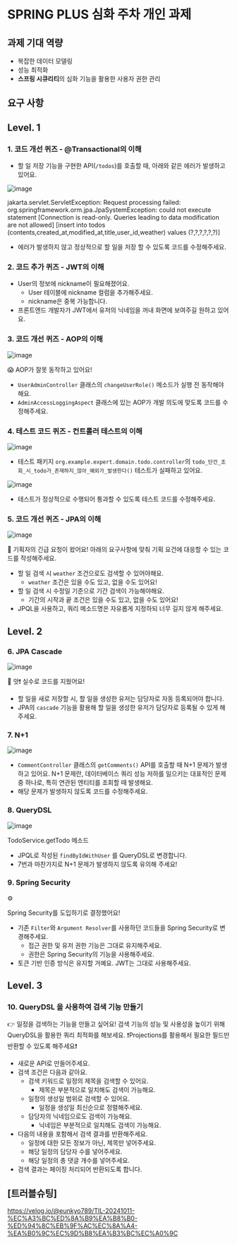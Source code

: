 # SPRING PLUS 심화 주차 개인 과제

## 과제 기대 역량
- 복잡한 데이터 모델링
- 성능 최적화
- **스프링 시큐리티**의 심화 기능을 활용한 사용자 권한 관리

## 요구 사항

## Level. 1
### **1. 코드 개선 퀴즈 - @Transactional의 이해**
- 할 일 저장 기능을 구현한 API(`/todos`)를 호출할 때, 아래와 같은 에러가 발생하고 있어요.
    
![image](https://github.com/user-attachments/assets/ca747171-9f73-46fd-82e8-0633b5e2c2cf)
    
jakarta.servlet.ServletException: Request processing failed: org.springframework.orm.jpa.JpaSystemException: could not execute statement [Connection is read-only. Queries leading to data modification are not allowed] [insert into todos (contents,created_at,modified_at,title,user_id,weather) values (?,?,?,?,?,?)]
        
- 에러가 발생하지 않고 정상적으로 할 일을 저장 할 수 있도록 코드를 수정해주세요.

### **2. 코드 추가 퀴즈 - JWT의 이해**
- User의 정보에 nickname이 필요해졌어요.
    - User 테이블에 nickname 컬럼을 추가해주세요.
    - nickname은 중복 가능합니다.
- 프론트엔드 개발자가 JWT에서 유저의 닉네임을 꺼내 화면에 보여주길 원하고 있어요.

### **3. 코드 개선 퀴즈 - AOP의 이해**

![image](https://github.com/user-attachments/assets/4b871e23-1721-45c3-9d72-b60f964ca802)

<aside>
😱 AOP가 잘못 동작하고 있어요!
</aside>

- `UserAdminController` 클래스의 `changeUserRole()` 메소드가 실행 전 동작해야해요.
- `AdminAccessLoggingAspect` 클래스에 있는 AOP가 개발 의도에 맞도록 코드를 수정해주세요.

### **4. 테스트 코드 퀴즈 - 컨트롤러 테스트의 이해**

![image](https://github.com/user-attachments/assets/e4dfca8f-7997-43ab-bbcb-c74b39b766ed)

- 테스트 패키지 `org.example.expert.domain.todo.controller`의 
`todo_단건_조회_시_todo가_존재하지_않아_예외가_발생한다()` 테스트가 실패하고 있어요.

![image](https://github.com/user-attachments/assets/d5136f5e-f19b-4cfd-b59a-5909fc71ed4d)

- 테스트가 정상적으로 수행되어 통과할 수 있도록 테스트 코드를 수정해주세요.

### **5. 코드 개선 퀴즈 -  JPA의 이해**

![image](https://github.com/user-attachments/assets/557b20d8-1294-4dc3-950a-4cf5e029dc82)

<aside>
🚨 기획자의 긴급 요청이 왔어요!
아래의 요구사항에 맞춰 기획 요건에 대응할 수 있는 코드를 작성해주세요.
</aside>

- 할 일 검색 시 `weather` 조건으로도 검색할 수 있어야해요.
    - `weather` 조건은 있을 수도 있고, 없을 수도 있어요!
- 할 일 검색 시 수정일 기준으로 기간 검색이 가능해야해요.
    - 기간의 시작과 끝 조건은 있을 수도 있고, 없을 수도 있어요!
- JPQL을 사용하고, 쿼리 메소드명은 자유롭게 지정하되 너무 길지 않게 해주세요.

## Level. 2
### **6. JPA Cascade**
![image](https://github.com/user-attachments/assets/3ee8b6a7-f5f2-470c-b692-ed7bd37ac5e1)

<aside>
🤔 앗❗ 실수로 코드를 지웠어요!
</aside>

- 할 일을 새로 저장할 시, 할 일을 생성한 유저는 담당자로 자동 등록되어야 합니다.
- JPA의 `cascade` 기능을 활용해 할 일을 생성한 유저가 담당자로 등록될 수 있게 해주세요.

### **7. N+1**

![image](https://github.com/user-attachments/assets/a1084cca-1853-4e08-abd0-7800d1234d42)

- `CommentController` 클래스의 `getComments()` API를 호출할 때 N+1 문제가 발생하고 있어요. N+1 문제란, 데이터베이스 쿼리 성능 저하를 일으키는 대표적인 문제 중 하나로, 특히 연관된 엔티티를 조회할 때 발생해요.
- 해당 문제가 발생하지 않도록 코드를 수정해주세요.

### **8. QueryDSL**

![image](https://github.com/user-attachments/assets/df9b8e15-607e-45d1-9992-e9836550586e)

TodoService.getTodo 메소드

- JPQL로 작성된 `findByIdWithUser` 를 QueryDSL로 변경합니다.
- 7번과 마찬가지로 N+1 문제가 발생하지 않도록 유의해 주세요!

### **9. Spring  Security**

<aside>
⚙️

Spring Security를 도입하기로 결정했어요!

</aside>

- 기존 `Filter`와 `Argument Resolver`를 사용하던 코드들을 Spring Security로 변경해주세요.
    - 접근 권한 및 유저 권한 기능은 그대로 유지해주세요.
    - 권한은 Spring Security의 기능을 사용해주세요.
- 토큰 기반 인증 방식은 유지할 거예요. JWT는 그대로 사용해주세요.

## Level. 3

### **10. QueryDSL 을 사용하여 검색 기능 만들기**

<aside>
👉 일정을 검색하는 기능을 만들고 싶어요!
검색 기능의 성능 및 사용성을 높이기 위해 QueryDSL을 활용한 쿼리 최적화를 해보세요.
❗Projections를 활용해서 필요한 필드만 반환할 수 있도록 해주세요❗

</aside>

- 새로운 API로 만들어주세요.
- 검색 조건은 다음과 같아요.
    - 검색 키워드로 일정의 제목을 검색할 수 있어요.
        - 제목은 부분적으로 일치해도 검색이 가능해요.
    - 일정의 생성일 범위로 검색할 수 있어요.
        - 일정을 생성일 최신순으로 정렬해주세요.
    - 담당자의 닉네임으로도 검색이 가능해요.
        - 닉네임은 부분적으로 일치해도 검색이 가능해요.
- 다음의 내용을 포함해서 검색 결과를 반환해주세요.
    - 일정에 대한 모든 정보가 아닌, 제목만 넣어주세요.
    - 해당 일정의 담당자 수를 넣어주세요.
    - 해당 일정의 총 댓글 개수를 넣어주세요.
- 검색 결과는 페이징 처리되어 반환되도록 합니다.

 

## [트러블슈팅]
https://velog.io/@eunkyo789/TIL-20241011-%EC%A3%BC%ED%8A%B9%EA%B8%B0-%ED%94%8C%EB%9F%AC%EC%8A%A4-%EA%B0%9C%EC%9D%B8%EA%B3%BC%EC%A0%9C


